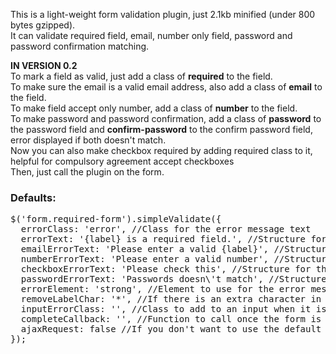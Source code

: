 This is a light-weight form validation plugin, just 2.1kb minified (under 800 bytes gzipped).     
It can validate required field, email, number only field, password and password confirmation matching.  


**IN VERSION 0.2**   
To mark a field as valid, just add a class of **required** to the field.    
To make sure the email is a valid email address, also add a class of **email** to the field.   
To make field accept only number, add a class of **number** to the field.  
To make password and password confirmation, add a class of **password** to the password field and **confirm-password** to the confirm password field, error displayed if both doesn't match.     
Now you can also make checkbox required by adding required class to it, helpful for compulsory agreement accept checkboxes   
Then, just call the plugin on the form.

### Defaults:
<pre>$('form.required-form').simpleValidate({  
  errorClass: 'error', //Class for the error message text  
  errorText: '{label} is a required field.', //Structure for the error message text, {label} will be replaced with the associated label text  
  emailErrorText: 'Please enter a valid {label}', //Structure for the email error message text, {label} will be replaced with the associated label text  
  numberErrorText: 'Please enter a valid number', //Structure for the number only error message text   
  checkboxErrorText: 'Please check this', //Structure for the checkbox required error message text    
  passwordErrorText: 'Passwords doesn\'t match', //Structure for the password confirmation error message text     
  errorElement: 'strong', //Element to use for the error message text  
  removeLabelChar: '*', //If there is an extra character in the label to denote a required field, strip it out  
  inputErrorClass: '', //Class to add to an input when it is marked as having an error  
  completeCallback: '', //Function to call once the form is error-free  
  ajaxRequest: false //If you don't want to use the default form action and want to submit it via AJAX  
});</pre>